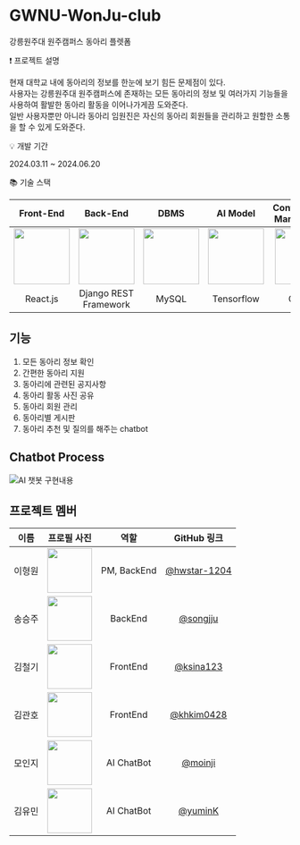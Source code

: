 # GWNU-WonJu-club
강릉원주대 원주캠퍼스 동아리 플렛폼

❗️ 프로젝트 설명 

  현재 대학교 내에 동아리의 정보를 한눈에 보기 힘든 문제점이 있다. <br>
  사용자는 강릉원주대 원주캠퍼스에 존재하는 모든 동아리의 정보 및 여러가지 기능들을 사용하여 활발한 동아리 활동을 이어나가게끔 도와준다.<br>
  일반 사용자뿐만 아니라 동아리 임원진은 자신의 동아리 회원들을 관리하고 원할한 소통을 할 수 있게 도와준다. 

💡 개발 기간 

2024.03.11 ~ 2024.06.20

📚 기술 스택 

| **Front-End** | **Back-End** | **DBMS** | **AI Model** | **Configuration Management** | **Deployment** |
|:---:|:---:|:---:|:---:|:---:|:---:|
| <img src="https://cdn.worldvectorlogo.com/logos/react-2.svg" width="100"> | <img src="https://cdn.worldvectorlogo.com/logos/django-community.svg" width="100"> | <img src="https://www.mysql.com/common/logos/logo-mysql-170x115.png" width="100"> | <img src="https://cdn.worldvectorlogo.com/logos/tensorflow-2.svg" width="100"> | <img src="https://github.githubassets.com/images/modules/logos_page/GitHub-Mark.png" width="100"> |<img src="https://cdn.worldvectorlogo.com/logos/docker.svg" width="100"> |
| React.js | Django REST Framework | MySQL | Tensorflow | GitHub | Docker |

## 기능
1. 모든 동아리 정보 확인
2. 간편한 동아리 지원
3. 동아리에 관련된 공지사항
4. 동아리 활동 사진 공유
5. 동아리 회원 관리
6. 동아리별 게시판
7. 동아리 추천 및 질의를 해주는 chatbot


## Chatbot Process
<!--  ![image](https://github.com/hwstar-1204/GWNU-WonJu-club/assets/105586186/0610ee10-e47d-43b9-9b98-808331d5983b) -->
![AI 챗봇 구현내용](https://github.com/hwstar-1204/GWNU-WonJu-club/assets/115150798/dd29803c-b66b-4c1a-9162-9028fde77db4)


## 프로젝트 멤버

| 이름 | 프로필 사진 | 역할 | GitHub 링크 |
|:----:|:-----------:|:----:|:------------:|
| 이형원 | <img src="https://avatars.githubusercontent.com/u/115150798?v=4" width="80"> | PM, BackEnd | [@hwstar-1204](https://github.com/hwstar-1204) |
| 송승주 | <img src="https://avatars.githubusercontent.com/u/154545808?v=4" width="80"> | BackEnd | [@songjju](https://github.com/songjju) |
| 김철기 | <img src="https://avatars.githubusercontent.com/u/164767367?v=4" width="80"> | FrontEnd | [@ksina123](https://github.com/ksina123) |
| 김관호 | <img src="https://avatars.githubusercontent.com/u/149922109?v=4" width="80"> | FrontEnd | [@khkim0428](https://github.com/khkim0428) |
| 모인지 | <img src="https://avatars.githubusercontent.com/u/32082574?v=4" width="80"> | AI ChatBot | [@moinji](https://github.com/moinji) |
| 김유민 | <img src="https://avatars.githubusercontent.com/u/105586186?v=4" width="80"> | AI ChatBot | [@yuminK](https://github.com/kimyuuuuuu) |


